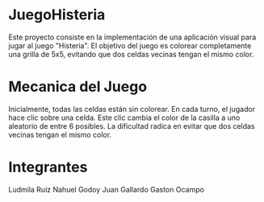 # JuegoHisteria
Este proyecto consiste en la implementación de una aplicación visual para jugar al juego "Histeria". El objetivo del juego es colorear completamente una grilla de 5x5, evitando que dos celdas vecinas tengan el mismo color.

# Mecanica del Juego

Inicialmente, todas las celdas están sin colorear.
En cada turno, el jugador hace clic sobre una celda.
Este clic cambia el color de la casilla a uno aleatorio de entre 6 posibles.
La dificultad radica en evitar que dos celdas vecinas tengan el mismo color.

# Integrantes 
 Ludmila Ruiz
 Nahuel Godoy
 Juan Gallardo
 Gaston Ocampo
